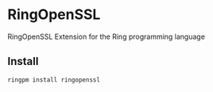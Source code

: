 # RingOpenSSL

RingOpenSSL Extension for the Ring programming language

## Install

	ringpm install ringopenssl